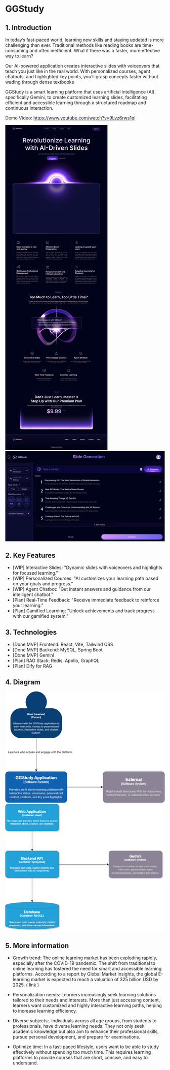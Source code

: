 # GGStudy

## 1. Introduction

In today’s fast-paced world, learning new skills and staying updated is more challenging than ever. Traditional methods
like reading books are time-consuming and often inefficient. What if there was a faster, more effective way to learn?

Our AI-powered application creates interactive slides with voiceovers that teach you just like in the real world. With
personalized courses, agent chatbots, and highlighted key points, you’ll grasp concepts faster without wading through
dense textbooks

GGStudy is a smart learning platform that uses artificial intelligence (AI), specifically Gemini, to create customized
learning slides, facilitating efficient and accessible learning through a structured roadmap and continuous interaction.

Demo Video: https://www.youtube.com/watch?v=9Lvz6rws1qI

![GGStudy](mockup/landingpage.png)
![GGStudy](mockup/Outline.png)

## 2. Key Features

- [WIP] Interactive Slides: "Dynamic slides with voiceovers and highlights for focused learning."
- [WIP] Personalized Courses: "AI customizes your learning path based on your goals and progress."
- [WIP] Agent Chatbot: "Get instant answers and guidance from our intelligent chatbot."
- [Plan] Real-Time Feedback: "Receive immediate feedback to reinforce your learning."
- [Plan] Gamified Learning: "Unlock achievements and track progress with our gamified system."

## 3. Technologies

- [Done MVP] Frontend: React, Vite, Tailwind CSS
- [Done MVP] Backend: MySQL, Spring Boot
- [Done MVP] Gemini
- [Plan] RAG Stack: Redis, Apollo, GraphQL
- [Plan] Dify for RAG

## 4. Diagram

![GGStudy](mockup/c1.png)
![GGStudy](mockup/c2.png)

## 5. More information

- Growth trend: The online learning market has been exploding rapidly, especially after the COVID-19 pandemic. The shift
  from traditional to online learning has fostered the need for smart and accessible learning platforms. According to a
  report by Global Market Insights, the global E-learning market is expected to reach a valuation of 325 billion USD by
    2025. ( link )
- Personalization needs: Learners increasingly seek learning solutions tailored to their needs and interests. More than
  just accessing content, learners want customized and highly interactive learning paths, helping to increase learning
  efficiency.

- Diverse subjects:. Individuals across all age groups, from students to professionals, have diverse learning needs.
  They not only seek academic knowledge but also aim to enhance their professional skills, pursue personal development,
  and prepare for examinations.
- Optimize time: In a fast-paced lifestyle, users want to be able to study effectively without spending too much time.
  This requires learning platforms to provide courses that are short, concise, and easy to understand.

